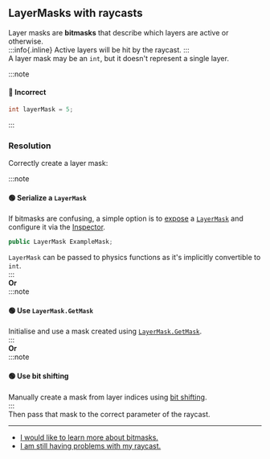 ## LayerMasks with raycasts

Layer masks are **bitmasks** that describe which layers are active or otherwise.  
:::info{.inline}
Active layers will be hit by the raycast.
:::  
A layer mask may be an `int`, but it doesn't represent a single layer.  

:::note  
#### 🔴 Incorrect
```csharp
int layerMask = 5;
```
:::

### Resolution
Correctly create a layer mask:

:::note  
#### 🟢 Serialize a `LayerMask`
If bitmasks are confusing, a simple option is to [expose](../Serialization/Serializing%20A%20Field%201.md) a [`LayerMask`](https://docs.unity3d.com/ScriptReference/LayerMask.html) and configure it via the [Inspector](https://docs.unity3d.com/Manual/UsingTheInspector.html).  
```csharp
public LayerMask ExampleMask;
```
`LayerMask` can be passed to physics functions as it's implicitly convertible to `int`.  
:::  
**Or**  
:::note  
#### 🟢 Use `LayerMask.GetMask`
Initialise and use a mask created using [`LayerMask.GetMask`](https://docs.unity3d.com/ScriptReference/LayerMask.GetMask.html).  
:::  
**Or**  
:::note  
#### 🟢 Use bit shifting
Manually create a mask from layer indices using [bit shifting](../Physics/Bitmasks.md#creating-masks).  
:::  
Then pass that mask to the correct parameter of the raycast.  


---
- [I would like to learn more about bitmasks.](../Physics/Bitmasks.md)
- [I am still having problems with my raycast.](Incorrect%20Parameters.md)